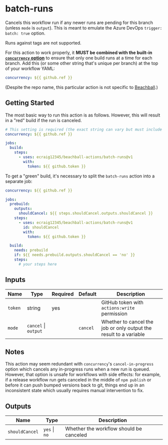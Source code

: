 # batch-runs

Cancels this workflow run if any newer runs are pending for this branch (unless `mode` is `output`). This is meant to emulate the Azure DevOps `trigger: batch: true` option.

Runs against tags are not supported.

For this action to work properly, it **MUST be combined with the built-in [`concurrency` option](https://docs.github.com/en/actions/using-workflows/workflow-syntax-for-github-actions#concurrency)** to ensure that only one build runs at a time for each branch. Add this (or some other string that's unique per branch) at the top of your workflow YAML:

```yaml
concurrency: ${{ github.ref }}
```

(Despite the repo name, this particular action is not specific to [Beachball](https://microsoft.github.io/beachball).)

## Getting Started

The most basic way to run this action is as follows. However, this will result in a "red" build if the run is canceled.

```yaml
# This setting is required (the exact string can vary but must include the branch name)
concurrency: ${{ github.ref }}

jobs:
  build:
    steps:
      - uses: ecraig12345/beachball-actions/batch-runs@v1
        with:
          token: ${{ github.token }}
```

To get a "green" build, it's necessary to split the `batch-runs` action into a separate job:

```yaml
concurrency: ${{ github.ref }}

jobs:
  prebuild:
    outputs:
      shouldCancel: ${{ steps.shouldCancel.outputs.shouldCancel }}
    steps:
      - uses: ecraig12345/beachball-actions/batch-runs@v1
        id: shouldCancel
        with:
          token: ${{ github.token }}

  build:
    needs: prebuild
    if: ${{ needs.prebuild.outputs.shouldCancel == 'no' }}
    steps:
      # your steps here
```

## Inputs

| Name    | Type                 | Required | Default  | Description                                                       |
| ------- | -------------------- | -------- | -------- | ----------------------------------------------------------------- |
| `token` | string               | yes      |          | GitHub token with `actions:write` permission                      |
| `mode`  | `cancel` \| `output` |          | `cancel` | Whether to cancel the job or only output the result to a variable |

## Notes

This action may seem redundant with `concurrency`'s `cancel-in-progress` option which cancels any in-progress runs when a new run is queued. However, that option is unsafe for workflows with side effects: for example, if a release workflow run gets canceled in the middle of `npm publish` or before it can push bumped versions back to git, things end up in an inconsistent state which usually requires manual intervention to fix.

## Outputs

| Name           | Type          | Description                             |
| -------------- | ------------- | --------------------------------------- |
| `shouldCancel` | `yes` \| `no` | Whether the workflow should be canceled |
